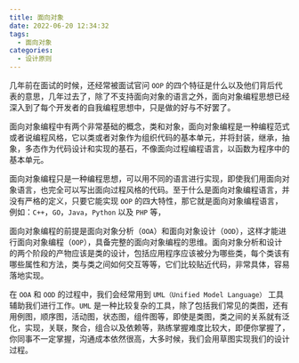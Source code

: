 ```yaml
---
title: 面向对象
date: 2022-06-20 12:34:32
tags:
  - 面向对象
categories:
  - 设计原则
---
```



几年前在面试的时候，还经常被面试官问 `OOP` 的四个特征是什么以及他们背后代表的意思，几年过去了，除了不支持面向对象的语言之外，面向对象编程思想已经深入到了每个开发者的自我编程思想中，只是做的好与不好罢了。

面向对象编程中有两个非常基础的概念，类和对象，面向对象编程是一种编程范式或者说编程风格，它以类或者对象作为组织代码的基本单元，并将封装，继承，抽象，多态作为代码设计和实现的基石，不像面向过程编程语言，以函数为程序中的基本单元。

面向对象编程只是一种编程思想，可以用不同的语言进行实现，即使我们用面向对象语言，也完全可以写出面向过程风格的代码。至于什么是面向对象编程语言，并没有严格的定义，只要它能实现 `OOP` 的四大特性，那它就是面向对象编程语言，例如：`C++`，`GO`，`Java`，`Python` 以及 `PHP` 等，

面向对象编程的前提是面向对象分析（`OOA`）和面向对象设计（`OOD`），这样才能进行面向对象编程（`OOP`），具备完整的面向对象编程的思维。面向对象分析和设计的两个阶段的产物应该是类的设计，包括应用程序应该被分为哪些类，每个类该有哪些属性和方法，类与类之间如何交互等等，它们比较贴近代码，非常具体，容易落地实现。

在 `OOA` 和 `OOD` 的过程中，我们会经常用到 `UML（Unified Model Language）` 工具辅助我们进行工作。`UML` 是一种比较复杂的工具，除了包括我们常见的类图，还有用例图，顺序图，活动图，状态图，组件图等，即使是类图，类之间的关系就有泛化，实现，关联，聚合，组合以及依赖等，熟练掌握难度比较大，即便你掌握了，你同事不一定掌握，沟通成本依然很高，大多时候，我们会用草图实现我们的设计过程。


